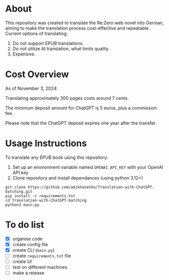 # About

This repository was created to translate the Re:Zero web novel into German, aiming to make the translation process cost-effective and repeatable. Current options of translating:
1. Do not support EPUB translations.
2. Do not utilize AI translation, what limits quality.
3. Expensive.

# Cost Overview

As of November 3, 2024:

Translating approximately 300 pages costs around 7 cents.

The minimum deposit amount for ChatGPT is 5 euros, plus a commission fee.

Please note that the ChatGPT deposit expires one year after the transfer.

# Usage Instructions

To translate any EPUB book using this repository:

1. Set up an environment variable named `OPENAI_API_KEY` with your OpenAI API key
2. Clone repository and install dependances (using python 3.12+)
```
git clone https://github.com/amikhasenko/Translation-with-ChatGPT-batching.git
pip install -r requirements.txt
cd Translation-with-ChatGPT-batching
python3 main.py
```

# To do list
- [X] organise code 
- [X] create config file
- [X] create CLI (`main.py`)
- [ ] create `requirements.txt` file
- [ ] create UI
- [ ] test on different machines
- [ ] make a release 
